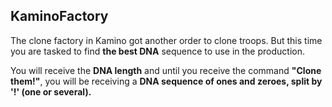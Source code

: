 ## KaminoFactory

The clone factory in Kamino got another order to clone troops. But this time you are tasked to find **the best DNA** sequence to use in the production. 

You will receive the **DNA length** and until you receive the command **"Clone them!"**, you will be receiving a **DNA sequence of ones and zeroes, split by '!' (one or several).**

